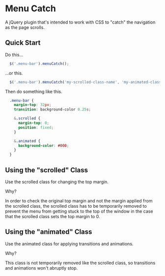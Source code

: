 Menu Catch
==========

A jQuery plugin that's intended to work with CSS to "catch" the navigation as the page scrolls.



## Quick Start

Do this...

  ```js
    $('.menu-bar').menuCatch();
  ```

...or this.

  ```js
    $('.menu-bar').menuCatch('my-scrolled-class-name', 'my-animated-class-name');
  ```

Then do something like this.

  ```scss
    .menu-bar {
      margin-top: 32px;
      transition: background-color 0.25s;

      &.scrolled {
        margin-top: 0;
        position: fixed;
      }

      &.animated {
        background-color: #000;
      }
    }
  ```



## Using the "scrolled" Class

Use the scrolled class for changing the top margin.

Why?

In order to check the original top margin and not the margin applied from the scrolled class, the scrolled class has to be temporarily removed to prevent the menu from getting stuck to the top of the window in the case that the scrolled class sets the top margin to 0.



## Using the "animated" Class

Use the animated class for applying transitions and animations.

Why?

This class is not temporarily removed like the scrolled class, so transitions and animations won't abruptly stop.
